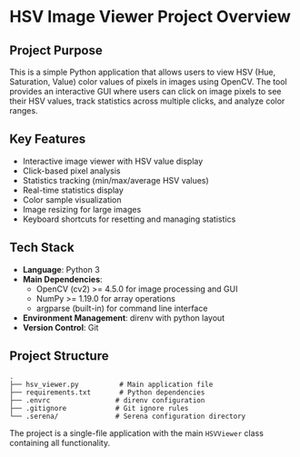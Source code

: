 # HSV Image Viewer Project Overview

## Project Purpose
This is a simple Python application that allows users to view HSV (Hue, Saturation, Value) color values of pixels in images using OpenCV. The tool provides an interactive GUI where users can click on image pixels to see their HSV values, track statistics across multiple clicks, and analyze color ranges.

## Key Features
- Interactive image viewer with HSV value display
- Click-based pixel analysis
- Statistics tracking (min/max/average HSV values)
- Real-time statistics display
- Color sample visualization
- Image resizing for large images
- Keyboard shortcuts for resetting and managing statistics

## Tech Stack
- **Language**: Python 3
- **Main Dependencies**: 
  - OpenCV (cv2) >= 4.5.0 for image processing and GUI
  - NumPy >= 1.19.0 for array operations
  - argparse (built-in) for command line interface
- **Environment Management**: direnv with python layout
- **Version Control**: Git

## Project Structure
```
.
├── hsv_viewer.py          # Main application file
├── requirements.txt       # Python dependencies
├── .envrc                # direnv configuration
├── .gitignore            # Git ignore rules
└── .serena/              # Serena configuration directory
```

The project is a single-file application with the main `HSVViewer` class containing all functionality.